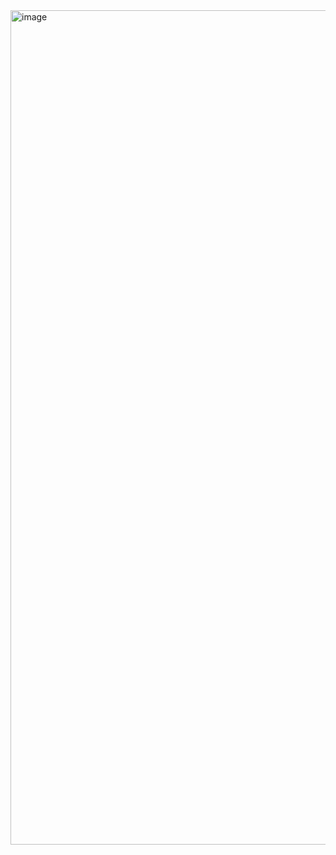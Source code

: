 <img width="1335" alt="image" src="https://github.com/user-attachments/assets/35be71ce-2054-45b8-b1c3-2a24a46c49f9">
